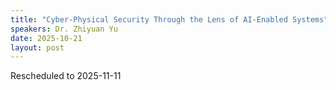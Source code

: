 ```yaml
---
title: "Cyber-Physical Security Through the Lens of AI-Enabled Systems"
speakers: Dr. Zhiyuan Yu
date: 2025-10-21
layout: post
---
```


Rescheduled to 2025-11-11
